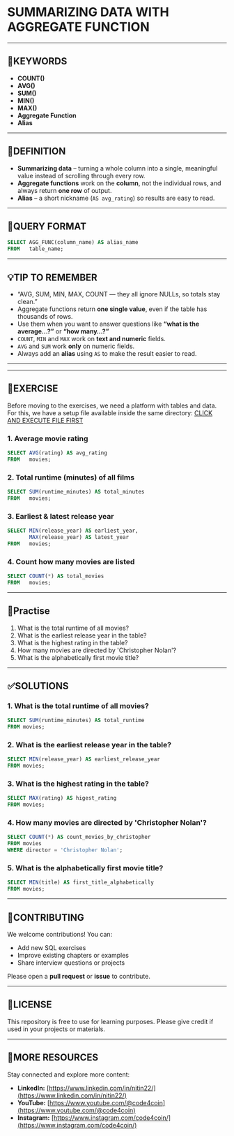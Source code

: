 # SUMMARIZING DATA WITH AGGREGATE FUNCTION
---

## 🔑KEYWORDS  
- **COUNT()**
- **AVG()**
- **SUM()**
- **MIN()**
- **MAX()**
- **Aggregate Function**
- **Alias**

---

## 📖DEFINITION  
- **Summarizing data** – turning a whole column into a single, meaningful value instead of scrolling through every row.  
- **Aggregate functions** work on the **column**, not the individual rows, and always return **one row** of output.
- **Alias** – a short nickname (`AS avg_rating`) so results are easy to read. 

---

## 🧱QUERY FORMAT  
```sql
SELECT AGG_FUNC(column_name) AS alias_name
FROM   table_name;
```
---
## 💡TIP TO REMEMBER
- “AVG, SUM, MIN, MAX, COUNT — they all ignore NULLs, so totals stay clean.”
- Aggregate functions return **one single value**, even if the table has thousands of rows.
- Use them when you want to answer questions like **“what is the average…?”** or **“how many…?”**
- `COUNT`, `MIN` and `MAX` work on **text and numeric** fields.
- `AVG` and `SUM` work **only** on numeric fields.
- Always add an **alias** using `AS` to make the result easier to read.
---
---
## 💪EXERCISE
Before moving to the exercises, we need a platform with tables and data.  
For this, we have a setup file available inside the same directory: [CLICK AND EXECUTE FILE FIRST](https://github.com/code4coin/001-SQL-Structured-Query-Language-/blob/main/001%20SQL%20FOR%20DATA%20ENGINEERS/002%20SAMPLE%20DATA/002%20PATRONS%20DATA.md)
### 1. Average movie rating  
```sql
SELECT AVG(rating) AS avg_rating
FROM   movies;
```
### 2. Total runtime (minutes) of all films
```sql
SELECT SUM(runtime_minutes) AS total_minutes
FROM   movies;
```
### 3. Earliest & latest release year
```sql
SELECT MIN(release_year) AS earliest_year,
       MAX(release_year) AS latest_year
FROM   movies;
```
### 4. Count how many movies are listed
```sql
SELECT COUNT(*) AS total_movies
FROM   movies;
```
---
## 🧠Practise
1. What is the total runtime of all movies?
2. What is the earliest release year in the table?
3. What is the highest rating in the table?
4. How many movies are directed by 'Christopher Nolan'?
5. What is the alphabetically first movie title?
---
## ✅SOLUTIONS
### 1. What is the total runtime of all movies?
```sql
SELECT SUM(runtime_minutes) AS total_runtime
FROM movies;
```
### 2. What is the earliest release year in the table?
```sql
SELECT MIN(release_year) AS earliest_release_year
FROM movies;
```
### 3. What is the highest rating in the table?
```sql
SELECT MAX(rating) AS higest_rating
FROM movies;
```
### 4. How many movies are directed by 'Christopher Nolan'?
```sql
SELECT COUNT(*) AS count_movies_by_christopher
FROM movies
WHERE director = 'Christopher Nolan';
```
### 5. What is the alphabetically first movie title?
```sql
SELECT MIN(title) AS first_title_alphabetically
FROM movies;
```
---
## 🤝**CONTRIBUTING** 

We welcome contributions! You can:

- Add new SQL exercises
- Improve existing chapters or examples
- Share interview questions or projects

Please open a **pull request** or **issue** to contribute.

---
## 📄**LICENSE** 

This repository is free to use for learning purposes. Please give credit if used in your projects or materials.

---
## 🔗**MORE RESOURCES** 

Stay connected and explore more content:

- **LinkedIn:** [https://www.linkedin.com/in/nitin22/](https://www.linkedin.com/in/nitin22/)
- **YouTube:** [https://www.youtube.com/@code4coin](https://www.youtube.com/@code4coin)
- **Instagram:** [https://www.instagram.com/code4coin/](https://www.instagram.com/code4coin/)


